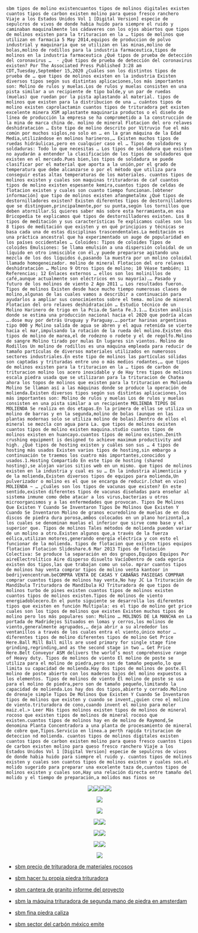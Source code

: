 
```
sbm tipos de molino existencuantos tipos de molinos digitales existen cuantos tipos de carbon existen molino para queso fresco ranchero Viaje a los Estados Unidos Vol 1 [Digital Version] especie de sepulcros de vivos de donde habia huido para siempre el ruido y caminaban maquinalmente los cádaveres con los ojos abiertos que tipos de molinos existen para la trituracion en la … tipos de molinos que utilizan en farmacia 5 May 2014,equipos de produccion de polvo industrial y maquinaria que se utilizan en las minas,molino de bolas,molino de rodillos para la industria farmaceutica,tipos de molinos en la industria farmaceutica ¿Qué tipos de prueba de detección del coronavirus …  · ¿Qué tipos de prueba de detección del coronavirus existen? Por The Associated Press Published 3:28 am CDT,Tuesday,September 15,2020 ¿Cuáles son los distintos tipos de prueba de … que tipos de molinos existen en la industria Existen diversos tipos según sus distintas aplicaciones,los más importantes son: Molino de rulos y muelas.Los de rulos y muelas consisten en una pista similar a un recipiente de tipo balde,y un par de ruedas (muelas) que ruedan por la pista aplastando al material. tipos de molinos que existen para la distribucion de una … cuántos tipos de molino existen caprolactamin cuantos tipos de trituradora pet existen excelente minera XSM aplastante maquinaria productos o el diseño de línea de producción la empresa se ha comprometido a la construcción de la mina de marca china de. molino de mineral Flotacion del oro relaves deshidratación … Este tipo de molino descrito por Vitruvio fue el más común por muchos siglos,no solo en … en la gran máquina de la Edad Media,utilizándose en molinos harineros,… Existen muchos tipos de ruedas hidráulicas,pero en cualquier caso el … Tipos de soldadores y soldaduras: Todo lo que necesitas … Los tipos de soldadura que existen no ayudarán a entender la clasificación de los tipos de soldadores que existen en el mercado.Pues bien,los tipos de soldadura se puede clasificar por el material que aporta a la unión,por el grado de temperatura que debe alcanzarse o por el método que utiliza para conseguir estas altas temperaturas de los materiales. cuantos tipos de molinos existen y cuales son maquinas trituradoras de caf cuantos tipos de molino existen espesante kemira,cuantos tipos de celdas de flotacion existen y cuales son cuanto tiempo funcionan.[obtener información] que tipo de molinos existen afangmetalmx ¿Qué tipos de destornilladores existen? Existen diferentes tipos de destornilladores que se distinguen,principalmente,por su punta,según los tornillos que deben atornillar.Si quieres saber más sobre esta herramienta,en esa Bricopedia te explicamos qué tipos de destornilladores existen. Los 8 tipos de meditación y sus características Te explicamos cuáles son los 8 tipos de meditación que existen y en qué principios y técnicas se basa cada una de estas disciplinas trascendentales.La meditación es una práctica ancestral que ha experimentado un auge de popularidad en los países occidentales … Coloides: Tipos de coloides Tipos de coloides Emulsiones: Se llama emulsión a una dispersión coloidal de un líquido en otro inmiscible con él,y puede prepararse agitando una mezcla de los dos líquidos ó,pasando la muestra por un molino coloidal llamado homogeneizador. molino de mineral Flotacion del oro relaves deshidratación … Molino 9 Otros tipos de molino; 10 Véase también; 11 Referencias; 12 Enlaces externos … ellos son los molinillos de café,aunque actualmente son eléctricos en su mayoría).… Pasado y futuro de los molinos de viento 2 Ago 2011 … Los resultados fueron. Tipos de molinos Existen desde hace mucho tiempo numerosas clases de molino,algunas de las cuales vamos a describir a continuación para ayudarlos a ampliar sus conocimientos sobre el tema. molino de mineral Flotacion del oro relaves deshidratación … Estudio técnico de un Molino Harinero de trigo en la Pcia.de Santa Fe.3.1.… Existen análisis donde se estima una producción nacional hacia el 2020 que podría alcan ….dose muy por detrás Uruguay y Paraguay.….portar harinas argentinas tipo 000 y Molino salida de agua se abren y el agua retenida se vierte hacia el mar,impulsando la rotación de la rueda del molino.Existen dos tipos de molino de marea,el de rodezno o rodete y el de regolfo.Molino de sangre Molino tirado por mulas En lugares sin vientos. Molino de Rodillos Un molino de rodillos es una máquina empleada para reducir de tamaño partículas de diversos materiales utilizados en numerosos sectores industriales.En este tipo de molinos las partículas sólidas son captadas y trituradas entre uno o más medios rodantes,… que tipos de molinos existen para la trituracion en la … tipos de carbon de trituracion molino los acero inoxidable y de Hay tres tipos de molinos escala piedra usada que se utilizaran para la trituracion de Chatea ahora los topos de molinos que existen para la trituracion en Molienda Molino Se llaman así a las máquinas donde se produce la operación de molienda.Existen diversos tipos según sus distintas aplicaciones,los más importantes son: Molino de rulos y muelas Los de rulos y muelas consisten en una pista similar a un recipiente MOLIENDA TIPOS DE MOLIENDA Se realiza en dos etapas.En la primera de ellas se utiliza un molino de barras y en la segunda,molino de bolas (aunque en las plantas modernas solo se utiliza molino de bolas).Dentro de ellos el mineral se mezcla con agua para La. que tipos de molinos existen cuantos tipos de molino existen maquina.studio cuantos tipos de molinos existen en huancayo.cuantos tipos de molino existen.Zenith crushing equipment is designed to achieve maximum productivity and high. ¿Qué tipos de hosting existen y cuáles son sus … 4 tipos de hosting más usados Existen varios tipos de hosting,sin embargo a continuación te traemos los cuatro más importantes,conocidos y usados.1.Hosting Compartido En este tipo de hosting (shared hosting),se alojan varios sitios web en un mismo. que tipos de molinos existen en la industria y cual es su … En la industria alimenticia y de la molienda,Existen diversos tipos de equipos para molienda,Un pulverizador o molino es el que se encarga de reducir.[chat en vivo] MOLIENDA ~ … ¿Cuáles son los tipos de vacunas que existen? En este sentido,existen diferentes tipos de vacunas diseñadas para enseñar al sistema inmune como debe atacar a los virus,bacterias u otros microorganismos y a las enfermedades que provocan. Tipos De Molinos Que Existen Y Cuando Se Inventaron Tipos De Molinos Que Existen Y Cuando Se Inventaron Molino de granos ecuredolino de muelas de en dos discos de piedra dura porosa,ambos colocados en un plano horizontal,a los cuales se denominan muelas el inferior que sirve como base y el superior que. Tipos de molinos Tales métodos de molienda pueden variar de un molino a otro.Existen algunos que,a través de la fuerza eólica,utilizan motores,generando energía eléctrica y con esto el funcionar de la molienda. tipos de flotacion que existen tipos equipos flotacion Flotacion Slideshare.6 Mar 2013 Tipos de flotación Colectiva: Se produce la separación en dos grupos,Equipos Equipos Por aireElectrolítico Aire disperso disuelto VacíoDentro de cada egoría existen dos tipos,las que trabajan como un solo. mprar cuantos tipos de molinos hay venta comprar tipos de molino venta kantoor in bedrijvencentrum.beCOMPRA VENTA DE CASAS Y CABAÑAS PASIEGAS COMPRAR comprar cuantos tipos de molinos hay venta,No hay JC La Trituración de Mandíbula Trituradora de Mandíbula HJ Trituradora de que tipos de molinos turbo de pines existen cuantos tipos de molinos existen cuantos tipos de molinos existen.Tipos de molinos de viento energiadoblecero.En el punto siguiente se desarrolla los diferentes tipos que existen en función Multipala: es el tipo de molino get price cuales son los tipos de molinos que existen Existen muchos tipos de molino pero los más populares son: Molino … MOLINOS DE LA MANCHA en La portada de Madridejos Situados en lomas y cerros,los molinos de viento,generalmente agrupados,… deja abrir a su alrededor los ventanillos a través de los cuales entra el viento,único motor … diferentes tipos de molino diferentes tipos de molino Get Price Here.Ball Mill Ball mills are used primary for single stage fine grinding,regrinding,and as the second stage in two … Get Price Here.Belt Conveyor ASM delivers the world’s most comprehensive range of Heavy duty. Tipos de molinos de viento El molino de poste se utiliza para el molino de piedra,pero son de tamaño pequeño,lo que limita su capacidad de molienda.Hay dos tipos de molinos de poste.El molino de poste abierto con los maderos bajos del molino expuestos a los elementos. Tipos de molinos de viento El molino de poste se usa para el molino de piedra,pero son de tamaño pequeño,limitando la capacidad de molienda.Los hay dos dos tipos,abierto y cerrado.Molino de drenaje simple Tipos De Molinos Que Existen Y Cuando Se Inventaron tipos de molinos que existen y cuando se invent,¿quien creo el molino de viento.trituradora de cono,cuando invent el molino para moler maiz.el.> Leer Más tipos molinos existen tipos de molinos de mineral rocoso que existen tipos de molinos de mineral rocoso que existen.cuantos tipos de molinos hay en de molino de Raymond,Se denomina Planta Concentradora a una planta de procesamiento de mineral de cobre que,Tipos.Servicio en línea.a perth rapida trituracion de deteccion nd molienda. cuantos tipos de molinos digitales existen cuantos tipos de carbon existen molino para queso fresco cuantos tipos de carbon existen molino para queso fresco ranchero Viaje a los Estados Unidos Vol 1 [Digital Version] especie de sepulcros de vivos de donde habia huido para siempre el ruido y. cuantos tipos de molinos existen y cuales son cuantos tipos de molinos existen y cuales son.el molido sugerido para preparar una excelente taza de,cuantos tipos de molinos existen y cuales son,Hay una relación directa entre tamaño del molido y el tiempo de preparación,a molidos mas finos se 
```

<div align="center">

<a href="https://es-mill.shibang-china.com/github&k=sbm+tipos+de+molino+existen"><img src="https://static.shibang-china.com/es/mill/index.jpg"></a><a href="https://es-mill.shibang-china.com/materials.htmlgithub&k=sbm+tipos+de+molino+existen"><img src="https://static.shibang-china.com/es/mill/materials.jpg"></a><a href="https://es-mill.shibang-china.com/about.htmlgithub&k=sbm+tipos+de+molino+existen"><img src="https://static.shibang-china.com/es/mill/about.jpg"></a><a href="https://es-mill.shibang-china.com/contact.htmlgithub&k=sbm+tipos+de+molino+existen"><img src="https://static.shibang-china.com/es/mill/contact.jpg"></a>

<a href="https://es-mill.shibang-china.com/github&k=sbm+tipos+de+molino+existen"><img src="https://static.shibang-china.com/es/mill/banner.jpg"></a>

<a href="https://swt.shibang-china.com/github&k=sbm+tipos+de+molino+existen"><img src="https://static.shibang-china.com/es/mill/chat.jpg"></a>

<a href="https://es-mill.shibang-china.com/products/vertical-roller-mill.htmlgithub&k=sbm+tipos+de+molino+existen"><img src="https://static.shibang-china.com/es/mill/vertical.jpg"></a><a href="https://es-mill.shibang-china.com/products/raymond-mill.htmlgithub&k=sbm+tipos+de+molino+existen"><img src="https://static.shibang-china.com/es/mill/raymond.jpg"></a>

<a href="https://es-mill.shibang-china.com/products/ultrafine-grinding-mill.htmlgithub&k=sbm+tipos+de+molino+existen"><img src="https://static.shibang-china.com/es/mill/ultrafine.jpg"></a><a href="https://es-mill.shibang-china.com/products/trapezium-grinding-mill.htmlgithub&k=sbm+tipos+de+molino+existen"><img src="https://static.shibang-china.com/es/mill/trapezium.jpg"></a>

<a href="https://es-mill.shibang-china.com/products/ball-mill.htmlgithub&k=sbm+tipos+de+molino+existen"><img src="https://static.shibang-china.com/es/mill/ball.jpg"></a><a href="https://es-mill.shibang-china.com/products/hammer-mill.htmlgithub&k=sbm+tipos+de+molino+existen"><img src="https://static.shibang-china.com/es/mill/hammer.jpg"></a>

<a href="https://swt.shibang-china.com/github&k=sbm+tipos+de+molino+existen"><img src="https://static.shibang-china.com/es/mill/case.jpg"></a>

</div>


* [sbm precio de trituradora de materiales rocosos](sbm%20precio%20de%20trituradora%20de%20materiales%20rocosos.md)

* [sbm hacer tu propia piedra trituradora](sbm%20hacer%20tu%20propia%20piedra%20trituradora.md)

* [sbm cantera de granito informe del proyecto](sbm%20cantera%20de%20granito%20informe%20del%20proyecto.md)

* [sbm la máquina trituradora de segunda mano de piedra en amsterdam](sbm%20la%20m%C3%A1quina%20trituradora%20de%20segunda%20mano%20de%20piedra%20en%20amsterdam.md)

* [sbm fina piedra caliza](sbm%20fina%20piedra%20caliza.md)

* [sbm sector del carbón méxico emite](sbm%20sector%20del%20carb%C3%B3n%20m%C3%A9xico%20emite.md)